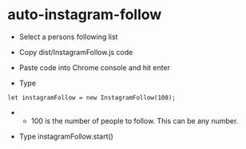 # auto-instagram-follow

- Select a persons following list

- Copy dist/InstagramFollow.js code

- Paste code into Chrome console and hit enter

- Type
```
let instagramFollow = new InstagramFollow(100);
```

- - 100 is the number of people to follow. This can be any number.

- Type instagramFollow.start()

